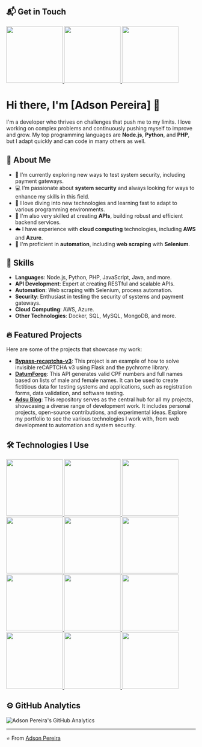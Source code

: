## 📬 Get in Touch

<a href="https://www.linkedin.com/in/adson-pereira-170b111a0/" target="_blank">
  <img src="https://img.shields.io/badge/-LinkedIn-0A66C2?logo=linkedin&logoColor=white&style=flat" width="150" />
</a>
<a href="mailto:adsondev.contato@gmail.com" target="_blank">
  <img src="https://img.shields.io/badge/-Gmail-D14836?logo=gmail&logoColor=white&style=flat" width="150" />
</a>
<a href="https://www.instagram.com/adsondev" target="_blank">
  <img src="https://img.shields.io/badge/-Instagram-E4405F?logo=instagram&logoColor=white&style=flat" width="150" />
</a>

# Hi there, I'm [Adson Pereira] 👋

I'm a developer who thrives on challenges that push me to my limits. I love working on complex problems and continuously pushing myself to improve and grow. My top programming languages are **Node.js**, **Python**, and **PHP**, but I adapt quickly and can code in many others as well.

## 🌟 About Me

- 🔭 I’m currently exploring new ways to test system security, including payment gateways.
- 💻 I’m passionate about **system security** and always looking for ways to enhance my skills in this field.
- 🚀 I love diving into new technologies and learning fast to adapt to various programming environments.
- 🔧 I'm also very skilled at creating **APIs**, building robust and efficient backend services.
- ☁️ I have experience with **cloud computing** technologies, including **AWS** and **Azure**.
- 🤖 I'm proficient in **automation**, including **web scraping** with **Selenium**.

## 💼 Skills

- **Languages**: Node.js, Python, PHP, JavaScript, Java, and more.
- **API Development**: Expert at creating RESTful and scalable APIs.
- **Automation**: Web scraping with Selenium, process automation.
- **Security**: Enthusiast in testing the security of systems and payment gateways.
- **Cloud Computing**: AWS, Azure.
- **Other Technologies**: Docker, SQL, MySQL, MongoDB, and more.

## 🔥 Featured Projects

Here are some of the projects that showcase my work:

- **[Bypass-recaptcha-v3](https://github.com/adsu13/recaptcha-bypassv3)**: This project is an example of how to solve invisible reCAPTCHA v3 using Flask and the pychrome library.
- **[DatumForge](https://github.com/adsu13/DatumForge)**: This API generates valid CPF numbers and full names based on lists of male and female names. It can be used to create fictitious data for testing systems and applications, such as registration forms, data validation, and software testing.
- **[Adsu Blog](https://github.com/adsu13/adsu-blog)**: This repository serves as the central hub for all my projects, showcasing a diverse range of development work. It includes personal projects, open-source contributions, and experimental ideas. Explore my portfolio to see the various technologies I work with, from web development to automation and system security.

## 🛠️ Technologies I Use

<a href="https://nodejs.org" target="_blank">
  <img src="https://img.shields.io/badge/-Node.js-339933?logo=node.js&logoColor=white&style=flat" width="150" />
</a>
<a href="https://python.org" target="_blank">
  <img src="https://img.shields.io/badge/-Python-3776AB?logo=python&logoColor=white&style=flat" width="150" />
</a>
<a href="https://php.net" target="_blank">
  <img src="https://img.shields.io/badge/-PHP-777BB4?logo=php&logoColor=white&style=flat" width="150" />
</a>
<a href="https://www.docker.com" target="_blank">
  <img src="https://img.shields.io/badge/-Docker-2496ED?logo=docker&logoColor=white&style=flat" width="150" />
</a>
<a href="https://aws.amazon.com" target="_blank">
  <img src="https://img.shields.io/badge/-AWS-FF9900?logo=amazon-aws&logoColor=white&style=flat" width="150" />
</a>
<a href="https://azure.microsoft.com" target="_blank">
  <img src="https://img.shields.io/badge/-Azure-0078D4?logo=microsoft-azure&logoColor=white&style=flat" width="150" />
</a>
<a href="https://selenium.dev" target="_blank">
  <img src="https://img.shields.io/badge/-Selenium-43B02A?logo=selenium&logoColor=white&style=flat" width="150" />
</a>
<a href="https://mysql.com" target="_blank">
  <img src="https://img.shields.io/badge/-MySQL-4479A1?logo=mysql&logoColor=white&style=flat" width="150" />
</a>
<a href="https://reactnative.dev" target="_blank">
  <img src="https://img.shields.io/badge/-React%20Native-61DAFB?logo=react&logoColor=black&style=flat" width="150" />
</a>
<a href="https://reactjs.org" target="_blank">
  <img src="https://img.shields.io/badge/-React.js-61DAFB?logo=react&logoColor=black&style=flat" width="150" />
</a>
<a href="https://learn.microsoft.com/en-us/dotnet/csharp/" target="_blank">
  <img src="https://img.shields.io/badge/-C%23-239120?logo=c-sharp&logoColor=white&style=flat" width="150" />
</a>
<a href="https://kotlinlang.org" target="_blank">
  <img src="https://img.shields.io/badge/-Kotlin-0095D5?logo=kotlin&logoColor=white&style=flat" width="150" />
</a>

## ⚙️ GitHub Analytics

![Adson Pereira's GitHub Analytics](https://github-readme-stats.vercel.app/api/top-langs/?username=adsu13&layout=compact&theme=radical)

---

⭐️ From [Adson Pereira](https://github.com/adsu13)
